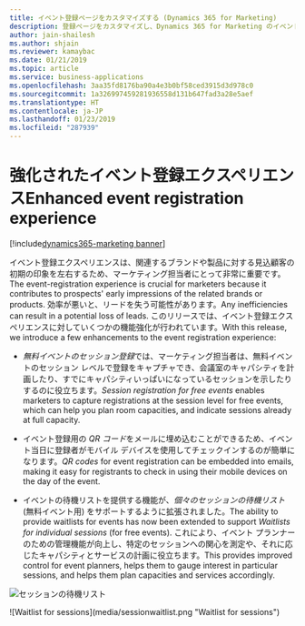 ```yaml
---
title: イベント登録ページをカスタマイズする (Dynamics 365 for Marketing)
description: 登録ページをカスタマイズし、Dynamics 365 for Marketing のイベント ポータルの代わりにマーケティング フォームとランディング ページを使用してイベント登録を実装します。
author: jain-shailesh
ms.author: shjain
ms.reviewer: kamaybac
ms.date: 01/21/2019
ms.topic: article
ms.service: business-applications
ms.openlocfilehash: 3aa35fd8176ba90a4e3b0bf58ced3915d3d978c0
ms.sourcegitcommit: 1a326997459281936558d131b647fad3a28e5aef
ms.translationtype: HT
ms.contentlocale: ja-JP
ms.lasthandoff: 01/23/2019
ms.locfileid: "287939"
---
```

# <a name="enhanced-event-registration-experience"></a><span data-ttu-id="f4b0d-103">強化されたイベント登録エクスペリエンス</span><span class="sxs-lookup"><span data-stu-id="f4b0d-103">Enhanced event registration experience</span></span>
[!include[dynamics365-marketing banner](../includes/dynamics365-marketing.md)]


<span data-ttu-id="f4b0d-104">イベント登録エクスペリエンスは、関連するブランドや製品に対する見込顧客の初期の印象を左右するため、マーケティング担当者にとって非常に重要です。</span><span class="sxs-lookup"><span data-stu-id="f4b0d-104">The event-registration experience is crucial for marketers because it contributes to prospects' early impressions of the related brands or products.</span></span> <span data-ttu-id="f4b0d-105">効率が悪いと、リードを失う可能性があります。</span><span class="sxs-lookup"><span data-stu-id="f4b0d-105">Any inefficiencies can result in a potential loss of leads.</span></span> <span data-ttu-id="f4b0d-106">このリリースでは、イベント登録エクスペリエンスに対していくつかの機能強化が行われています。</span><span class="sxs-lookup"><span data-stu-id="f4b0d-106">With this release, we introduce a few enhancements to the event registration experience:</span></span>

- <span data-ttu-id="f4b0d-107">*無料イベントのセッション登録*では、マーケティング担当者は、無料イベントのセッション レベルで登録をキャプチャでき、会議室のキャパシティを計画したり、すでにキャパシティいっぱいになっているセッションを示したりするのに役立ちます。</span><span class="sxs-lookup"><span data-stu-id="f4b0d-107">*Session registration for free events* enables marketers to capture registrations at the session level for free events, which can help you plan room capacities, and indicate sessions already at full capacity.</span></span>

- <span data-ttu-id="f4b0d-108">イベント登録用の *QR コード*をメールに埋め込むことができるため、イベント当日に登録者がモバイル デバイスを使用してチェックインするのが簡単になります。</span><span class="sxs-lookup"><span data-stu-id="f4b0d-108">*QR codes* for event registration can be embedded into emails, making it easy for registrants to check in using their mobile devices on the day of the event.</span></span>

- <span data-ttu-id="f4b0d-109">イベントの待機リストを提供する機能が、*個々のセッションの待機リスト* (無料イベント用) をサポートするように拡張されました。</span><span class="sxs-lookup"><span data-stu-id="f4b0d-109">The ability to provide waitlists for events has now been extended to support *Waitlists for individual sessions* (for free events).</span></span> <span data-ttu-id="f4b0d-110">これにより、イベント プランナーのための管理機能が向上し、特定のセッションへの関心を測定や、それに応じたキャパシティとサービスの計画に役立ちます。</span><span class="sxs-lookup"><span data-stu-id="f4b0d-110">This provides improved control for event planners, helps them to gauge interest in particular sessions, and helps them plan capacities and services accordingly.</span></span>

<span data-ttu-id="f4b0d-111">![セッションの待機リスト](media/sessionwaitlist.png "セッションの待機リスト")
<!-- Picture 1 --></span><span class="sxs-lookup"><span data-stu-id="f4b0d-111">![Waitlist for sessions](media/sessionwaitlist.png "Waitlist for sessions")
<!-- Picture 1 --></span></span>

